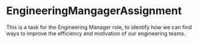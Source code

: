 # EngineeringMangagerAssignment
This is a task for the Engineering Manager role, to identify how we can find ways to improve the efficiency and motivation of our engineering teams.
